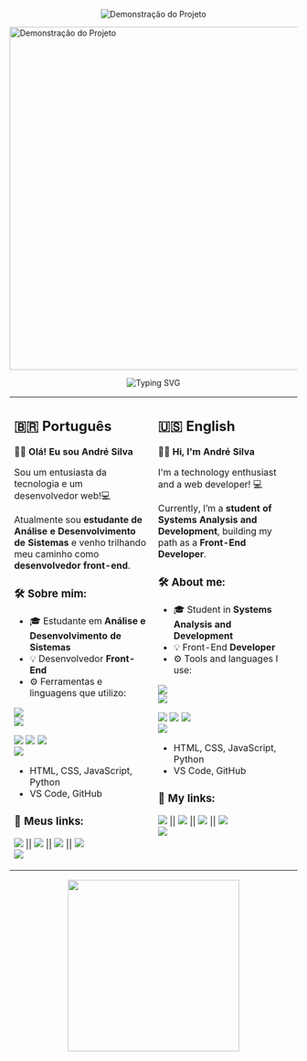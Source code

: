 <p align="center">
  <img src="https://i.imgur.com/TOUREw8.gif" alt="Demonstração do Projeto">
</p>
<img src="https://i.imgur.com/TOUREw8.gif" alt="Demonstração do Projeto" width="600"/>


<!-- TÍTULO ANIMADO COM EFEITO DE DIGITAÇÃO -->
<p align="center">
  <img src="https://readme-typing-svg.herokuapp.com?font=Fira+Code&size=26&pause=1000&color=36BCF7&background=000000&center=true&vCenter=true&width=600&lines=Olá%2C+eu+sou+André+Silva!;Desenvolvedor+Front-End;Seja+bem-vindo+ao+meu+GitHub!" alt="Typing SVG" />
</p>
</div>

<!-- CONTEÚDO EM DUAS COLUNAS: PT-BR E EN -->
<table>
  <tr>
    <td valign="top" width="50%">

<h2>🇧🇷 Português</h2>

**🙋‍♂️ Olá! Eu sou André Silva**

Sou um entusiasta da tecnologia e um desenvolvedor web!💻 

Atualmente sou **estudante de Análise e Desenvolvimento de Sistemas** e venho trilhando meu caminho como **desenvolvedor front-end**.

### 🛠️ Sobre mim:

- 🎓 Estudante em **Análise e Desenvolvimento de Sistemas**  
- 💡 Desenvolvedor **Front-End**  
- ⚙️ Ferramentas e linguagens que utilizo:

<a href="/"><img src="https://img.shields.io/badge/html-html-red?logo=html"/></a>  
<a href="https://code.visualstudio.com/"><img src="https://img.shields.io/badge/logo-vscode-blue?logo=vscode"/></a> 

<a href="https://developer.mozilla.org/pt-BR/docs/Web/CSS"><img src="https://img.shields.io/badge/logo-css-blue?logo=css"/></a> 
<a href="https://developer.mozilla.org/pt-BR/docs/Web/JavaScript"><img src="https://img.shields.io/badge/logo-javascript-blue?logo=javascript"/></a> 
<a href="https://www.python.org/"><img src="https://img.shields.io/badge/logo-python-blue?logo=python"/></a>  
<a href="https://github.com/andreprograma/andre"><img src="https://img.shields.io/badge/logo-github-blue?logo=github"/></a> 

  - HTML, CSS, JavaScript, Python  
  - VS Code, GitHub

### 🔗 Meus links:

<a href="/"><img src="https://img.shields.io/badge/Portfólio-000?style=for-the-badge&logo=firefox&logoColor=white"/></a> ||
<a href="/"><img src="https://img.shields.io/badge/Projetos-000?style=for-the-badge&logo=code&logoColor=white"/></a> ||
<a href="linkedin.com/in/andre-gustavo-423b71236/"><img src="https://img.shields.io/badge/LinkedIn-0A66C2?style=for-the-badge&logo=linkedin&logoColor=white"/></a> ||
<a href="/"><img src="https://img.shields.io/badge/GitHub-000?style=for-the-badge&logo=github&logoColor=white"/></a>  
<a href="/"><img src="https://img.shields.io/badge/Instagram-E4405F?style=for-the-badge&logo=instagram&logoColor=white"/></a>

</p>

</td>
<td valign="top" width="50%">

<h2>🇺🇸 English</h2>

**🙋‍♂️ Hi, I'm André Silva**

I'm a technology enthusiast and a web developer! 💻  

Currently, I’m a **student of Systems Analysis and Development**, building my path as a **Front-End Developer**.

### 🛠️ About me:

- 🎓 Student in **Systems Analysis and Development**  
- 💡 Front-End **Developer**  
- ⚙️ Tools and languages I use:

<a href="/"><img src="https://img.shields.io/badge/html-html-red?logo=html"/></a>  
<a href="https://code.visualstudio.com/"><img src="https://img.shields.io/badge/logo-vscode-blue?logo=vscode"/></a> 

<a href="https://developer.mozilla.org/pt-BR/docs/Web/CSS"><img src="https://img.shields.io/badge/logo-css-blue?logo=css"/></a> 
<a href="https://developer.mozilla.org/pt-BR/docs/Web/JavaScript"><img src="https://img.shields.io/badge/logo-javascript-blue?logo=javascript"/></a> 
<a href="https://www.python.org/"><img src="https://img.shields.io/badge/logo-python-blue?logo=python"/></a>  
<a href="https://github.com/andreprograma/andre"><img src="https://img.shields.io/badge/logo-github-blue?logo=github"/></a> 

  - HTML, CSS, JavaScript, Python  
  - VS Code, GitHub

### 🔗 My links:

<a href="/"><img src="https://img.shields.io/badge/Portfólio-000?style=for-the-badge&logo=firefox&logoColor=white"/></a> ||
<a href="/"><img src="https://img.shields.io/badge/Projetos-000?style=for-the-badge&logo=code&logoColor=white"/></a> ||
<a href="linkedin.com/in/andre-gustavo-423b71236/"><img src="https://img.shields.io/badge/LinkedIn-0A66C2?style=for-the-badge&logo=linkedin&logoColor=white"/></a> ||
<a href="/"><img src="https://img.shields.io/badge/GitHub-000?style=for-the-badge&logo=github&logoColor=white"/></a>  
<a href="/"><img src="https://img.shields.io/badge/Instagram-E4405F?style=for-the-badge&logo=instagram&logoColor=white"/></a>

</p>
</td>
  </tr>
</table>
<p align="center">
  <img src="https://media4.giphy.com/media/v1.Y2lkPTc5MGI3NjExZ3E2cWlybWxqd2V3ZHI0YTdyMXdkeTVxYmNqbmQ1OHVpbGJrNGxsdiZlcD12MV9pbnRlcm5hbF9naWZfYnlfaWQmY3Q9Zw/qgQUggAC3Pfv687qPC/giphy.gif" width="300"/>
